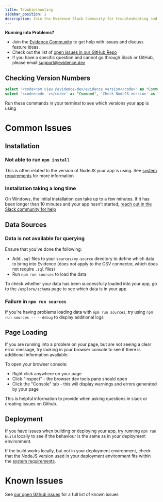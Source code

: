 ```yaml
---
title: Troubleshooting
sidebar_position: 2
description: Join the Evidence Slack Community for troubleshooting and support
---
```


<Alert status=warning>

**Running into Problems?**
- Join the [Evidence Community](https://slack.evidence.dev) to get help with issues and discuss feature ideas.
- Check out the list of [open issues in our GitHub Repo](https://github.com/evidence-dev/evidence/issues)
- If you have a specific question and cannot go through Slack or GitHub, please email <support@evidence.dev>

</Alert>

## Checking Version Numbers
```sql commands
select '<code>npm view @evidence-dev/evidence version</code>' as "Command", 'Check Evidence version' as "Description" UNION ALL
select '<code>node -v</code>' as "Command", 'Check NodeJS version' as "Description"
```

Run these commands in your terminal to see which versions your app is using

<DataTable data={commands} formatColumnTitles=false>
    <Column id="Description" wrap/>
    <Column id="Command" wrap contentType=html/>
</DataTable>

# Common Issues

## Installation

### Not able to run `npm install`
This is often related to the version of NodeJS your app is using. See [system requirements](/guides/system-requirements) for more information

### Installation taking a long time
On Windows, the initial installation can take up to a few minutes. If it has been longer than 10 minutes and your app hasn't started, [reach out in the Slack community for help](https://slack.evidence.dev)


## Data Sources

### Data is not available for querying
Ensure that you've done the following:
- Add `.sql` files to your `sources/my-source` directory to define which data to bring into Evidence (does not apply to the CSV connector, which does not require `.sql` files)
- Run `npm run sources` to load the data

To check whether your data has been successfully loaded into your app, go to the `/explore/schema` page to see which data is in your app.

### Failure in `npm run sources` 
If you're having problems loading data with `npm run sources`, try using `npm run sources -- --debug` to display additional logs

## Page Loading
If you are running into a problem on your page, but are not seeing a clear error message, try looking in your browser console to see if there is additional information available.

To open your browser console:
- Right click anywhere on your page
- Click "Inspect" - the browser dev tools pane should open
- Click the "Console" tab - this will display warnings and errors generated by your page

This is helpful information to provide when asking questions in slack or creating issues on Github.

## Deployment
If you have issues when building or deploying your app, try running `npm run build` locally to see if the behaviour is the same as in your deployment environment.

If the build works locally, but not in your deployment environment, check that the NodeJS version used in your deployment environment fits within the [system requirements](/guides/system-requirements).


# Known Issues

See [our open Github issues](https://github.com/evidence-dev/evidence/issues) for a full list of known issues